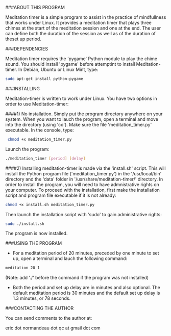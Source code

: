 ###ABOUT THIS PROGRAM

Meditation timer is a simple program to assist in the practice of mindfullness
that works under Linux. It provides a meditation timer that plays three chimes
at the start of the meditation session and one at the end. The user can define
both the duration of the session as well as of the duration of theset up period.


###DEPENDENCIES

Meditation timer requires the 'pygame' Python module to play the chime sound.
You should install 'pygame' before attemptint to install Meditation-timer. In
Debian, Ubuntu or Linux Mint, type:

```bash
sudo apt-get install python-pygame
```

###INSTALLING

Meditation-timer is written to work under Linux. You have two options in order
to use Meditation-timer:

####1) No installation. Simply put the program directory anywhere on your
system. When you want to lauch the program, open a terminal and move into the
directory (using 'cd'). Make sure the file 'meditation_timer.py' executable. In
the console, type:

```bash
 chmod +x meditation_timer.py
```

Launch the program:

```bash
./meditation_timer [period] [delay] 
```

####2) Installing meditation-timer is made via the 'install.sh' script. This will
install the Python program file ('meditation_timer.py') in the '/usr/local/bin'
directory and the 'data' folder in '/usr/share/meditation-timer/' directory. In
order to install the program, you will need to have admnistrative rights on your
computer. To proceed with the installation, first make the installation script
and program file executable if it is not already:

```bash
chmod +x install.sh meditation_timer.py
```

Then launch the installation script with 'sudo' to gain administrative rights:

```bash
sudo ./install.sh
```

The program is now installed.


###USING THE PROGRAM

- For a meditation period of 20 minutes, preceded by one minute to set up, open
  a terminal and lauch the following command:

```bash
meditation 20 1
```

(Note: add './' before the command if the program was not installed)

- Both the period and set up delay are in minutes and also optional. The default
  meditation period is 30 minutes and the default set up delay is 1.3 minutes,
  or 78 seconds.
  

###CONTACTING THE AUTHOR

You can send comments to the author at:

eric dot normandeau dot qc at gmail dot com

